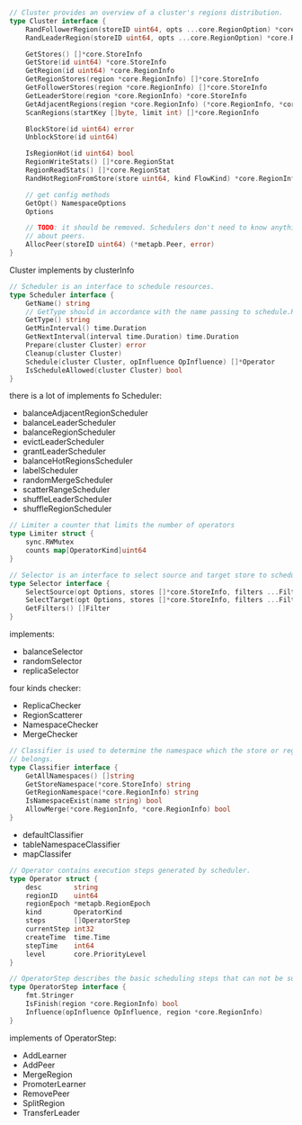 
```go

// Cluster provides an overview of a cluster's regions distribution.
type Cluster interface {
	RandFollowerRegion(storeID uint64, opts ...core.RegionOption) *core.RegionInfo
	RandLeaderRegion(storeID uint64, opts ...core.RegionOption) *core.RegionInfo

	GetStores() []*core.StoreInfo
	GetStore(id uint64) *core.StoreInfo
	GetRegion(id uint64) *core.RegionInfo
	GetRegionStores(region *core.RegionInfo) []*core.StoreInfo
	GetFollowerStores(region *core.RegionInfo) []*core.StoreInfo
	GetLeaderStore(region *core.RegionInfo) *core.StoreInfo
	GetAdjacentRegions(region *core.RegionInfo) (*core.RegionInfo, *core.RegionInfo)
	ScanRegions(startKey []byte, limit int) []*core.RegionInfo

	BlockStore(id uint64) error
	UnblockStore(id uint64)

	IsRegionHot(id uint64) bool
	RegionWriteStats() []*core.RegionStat
	RegionReadStats() []*core.RegionStat
	RandHotRegionFromStore(store uint64, kind FlowKind) *core.RegionInfo

	// get config methods
	GetOpt() NamespaceOptions
	Options

	// TODO: it should be removed. Schedulers don't need to know anything
	// about peers.
	AllocPeer(storeID uint64) (*metapb.Peer, error)
}
```

Cluster implements by clusterInfo

```go
// Scheduler is an interface to schedule resources.
type Scheduler interface {
	GetName() string
	// GetType should in accordance with the name passing to schedule.RegisterScheduler()
	GetType() string
	GetMinInterval() time.Duration
	GetNextInterval(interval time.Duration) time.Duration
	Prepare(cluster Cluster) error
	Cleanup(cluster Cluster)
	Schedule(cluster Cluster, opInfluence OpInfluence) []*Operator
	IsScheduleAllowed(cluster Cluster) bool
}
```

there is a lot of implements fo Scheduler:

* balanceAdjacentRegionScheduler
* balanceLeaderScheduler
* balanceRegionScheduler
* evictLeaderScheduler
* grantLeaderScheduler
* balanceHotRegionsScheduler
* labelScheduler
* randomMergeScheduler
* scatterRangeScheduler
* shuffleLeaderScheduler
* shuffleRegionScheduler

```go
// Limiter a counter that limits the number of operators
type Limiter struct {
	sync.RWMutex
	counts map[OperatorKind]uint64
}
```

```go
// Selector is an interface to select source and target store to schedule.
type Selector interface {
	SelectSource(opt Options, stores []*core.StoreInfo, filters ...Filter) *core.StoreInfo
	SelectTarget(opt Options, stores []*core.StoreInfo, filters ...Filter) *core.StoreInfo
	GetFilters() []Filter
}
```

implements: 
* balanceSelector
* randomSelector
* replicaSelector

four kinds checker:
* ReplicaChecker
* RegionScatterer
* NamespaceChecker
* MergeChecker

```go
// Classifier is used to determine the namespace which the store or region
// belongs.
type Classifier interface {
	GetAllNamespaces() []string
	GetStoreNamespace(*core.StoreInfo) string
	GetRegionNamespace(*core.RegionInfo) string
	IsNamespaceExist(name string) bool
	AllowMerge(*core.RegionInfo, *core.RegionInfo) bool
}
```

* defaultClassifier
* tableNamespaceClassifier
* mapClassifer

```go
// Operator contains execution steps generated by scheduler.
type Operator struct {
	desc        string
	regionID    uint64
	regionEpoch *metapb.RegionEpoch
	kind        OperatorKind
	steps       []OperatorStep
	currentStep int32
	createTime  time.Time
	stepTime    int64
	level       core.PriorityLevel
}
```

```go
// OperatorStep describes the basic scheduling steps that can not be subdivided.
type OperatorStep interface {
	fmt.Stringer
	IsFinish(region *core.RegionInfo) bool
	Influence(opInfluence OpInfluence, region *core.RegionInfo)
}
```

implements of OperatorStep:

* AddLearner
* AddPeer
* MergeRegion
* PromoterLearner
* RemovePeer
* SplitRegion
* TransferLeader
